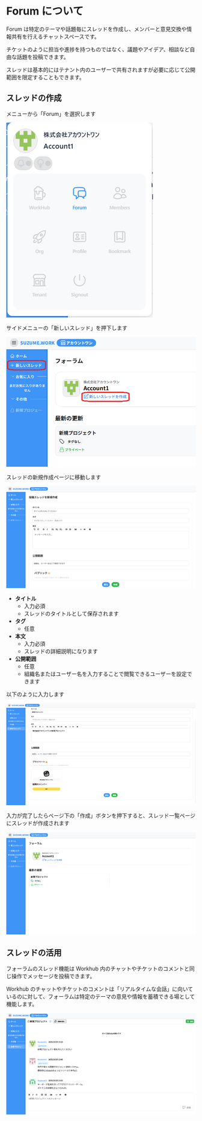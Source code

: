 # Forum について

Forum は特定のテーマや話題毎にスレッドを作成し、メンバーと意見交換や情報共有を行えるチャットスペースです。

チケットのように担当や進捗を持つものではなく、議題やアイデア、相談など自由な話題を投稿できます。

スレッドは基本的にはテナント内のユーザーで共有されますが必要に応じて公開範囲を限定することもできます。

## スレッドの作成

メニューから「Forum」を選択します

![](../img/forum_menu.png)

サイドメニューの「新しいスレッド」を押下します

![](../img/forum_write_btn.png)

スレッドの新規作成ページに移動します

![](../img/forum_write.png)

- **タイトル**
  - 入力必須
  - スレッドのタイトルとして保存されます
- **タグ**
  - 任意
- **本文**
  - 入力必須
  - スレッドの詳細説明になります
- **公開範囲**
  - 任意
  - 組織名またはユーザー名を入力することで閲覧できるユーザーを設定できます

以下のように入力します

![](../img/forum_write_example.png)

入力が完了したらページ下の「作成」ボタンを押下すると、スレッド一覧ページにスレッドが作成されます

![](../img/forum_overview.png)

## スレッドの活用

フォーラムのスレッド機能は Workhub 内のチャットやチケットのコメントと同じ操作でメッセージを投稿できます。

Workhub のチャットやチケットのコメントは「リアルタイムな会話」に向いているのに対して、フォーラムは特定のテーマの意見や情報を蓄積できる場として機能します。

![](../img/forum_detail.png)
